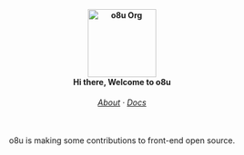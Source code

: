 
&nbsp;

<h4 align="center">
	<img src="https://user-images.githubusercontent.com/1629293/181410230-1b7077ec-c88b-42ca-8cb7-61f5b7acf2a2.png" width="120" alt="o8u Org"/><br/>
	Hi there, Welcome to o8u
</h4>

<h6 align="center">
  <a href="https://github.com/o8u">About</a>
  ·
  <a href="javascript:;">Docs</a>
</h6>

<p align="center">
  <img src="https://user-images.githubusercontent.com/1629293/181411755-ffc6f809-2a62-4aec-93c4-ed100cd3395a.png" width="300" height="3" />
</p>


<p align="center">
	
</p>

<p align="center">
  o8u is making some contributions to front-end open source.
</p>

&nbsp;

<p align="center">
  
</p>


<!--
#### Hey, this is us 👋
<img src="https://user-images.githubusercontent.com/1629293/181413787-cd8a066c-6371-4ade-84db-63ce3b2b75c7.png" height="0" width="0"/>  
-->

